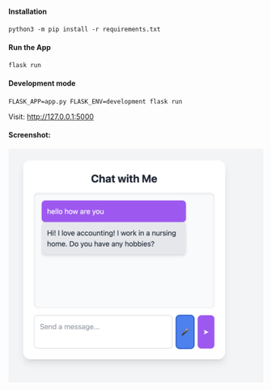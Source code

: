 #### Installation 
```
python3 -m pip install -r requirements.txt
```

#### Run the App
```
flask run
```

#### Development mode
```
FLASK_APP=app.py FLASK_ENV=development flask run
```

Visit: http://127.0.0.1:5000

#### Screenshot:
![alt text](image.png)